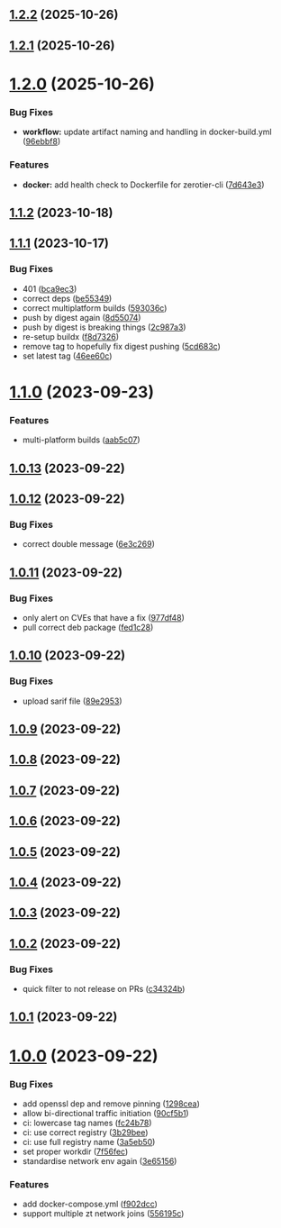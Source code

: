 ## [1.2.2](https://github.com/dangeroustech/ZeroTierBridge/compare/v1.2.1...v1.2.2) (2025-10-26)



## [1.2.1](https://github.com/dangeroustech/ZeroTierBridge/compare/v1.2.0...v1.2.1) (2025-10-26)



# [1.2.0](https://github.com/dangeroustech/ZeroTierBridge/compare/v1.1.2...v1.2.0) (2025-10-26)


### Bug Fixes

* **workflow:** update artifact naming and handling in docker-build.yml ([96ebbf8](https://github.com/dangeroustech/ZeroTierBridge/commit/96ebbf805d2cb3bb4089a5a0dc70114e3c16cc1b))


### Features

* **docker:** add health check to Dockerfile for zerotier-cli ([7d643e3](https://github.com/dangeroustech/ZeroTierBridge/commit/7d643e3ff6c0683d335baae5138ceef475cd37c3))



## [1.1.2](https://github.com/dangeroustech/ZeroTierBridge/compare/v1.1.1...v1.1.2) (2023-10-18)



## [1.1.1](https://github.com/dangeroustech/ZeroTierBridge/compare/v1.1.0...v1.1.1) (2023-10-17)


### Bug Fixes

* 401 ([bca9ec3](https://github.com/dangeroustech/ZeroTierBridge/commit/bca9ec3df76f9c6ea114e099dd9317c58489d0b2))
* correct deps ([be55349](https://github.com/dangeroustech/ZeroTierBridge/commit/be55349cefbf291a9ce4233e65a785dad4ec3830))
* correct multiplatform builds ([593036c](https://github.com/dangeroustech/ZeroTierBridge/commit/593036c8ad8099a3a4e7b1ac9b1dcfbdb8e04a98))
* push by digest again ([8d55074](https://github.com/dangeroustech/ZeroTierBridge/commit/8d550748cde552ef5552e02770842d4e91f99253))
* push by digest is breaking things ([2c987a3](https://github.com/dangeroustech/ZeroTierBridge/commit/2c987a3bbe0492aaf22b26e446cb7d96a6c9115d))
* re-setup buildx ([f8d7326](https://github.com/dangeroustech/ZeroTierBridge/commit/f8d73263fdfd328ad38a77ff381e93bd8bda5750))
* remove tag to hopefully fix digest pushing ([5cd683c](https://github.com/dangeroustech/ZeroTierBridge/commit/5cd683cb7a83e37eb5b4717309d672f35b256c25))
* set latest tag ([46ee60c](https://github.com/dangeroustech/ZeroTierBridge/commit/46ee60cbc9091e93f977701a771ba9ce0216e5d1))



# [1.1.0](https://github.com/dangeroustech/ZeroTierBridge/compare/v1.0.13...v1.1.0) (2023-09-23)


### Features

* multi-platform builds ([aab5c07](https://github.com/dangeroustech/ZeroTierBridge/commit/aab5c079dcd559b7c3123aa72d02f7691827083e))



## [1.0.13](https://github.com/dangeroustech/ZeroTierBridge/compare/v1.0.12...v1.0.13) (2023-09-22)



## [1.0.12](https://github.com/dangeroustech/ZeroTierBridge/compare/v1.0.11...v1.0.12) (2023-09-22)


### Bug Fixes

* correct double message ([6e3c269](https://github.com/dangeroustech/ZeroTierBridge/commit/6e3c2690fc612e42c1d2818cc8d4bdfb9d5e39ba))



## [1.0.11](https://github.com/dangeroustech/ZeroTierBridge/compare/v1.0.10...v1.0.11) (2023-09-22)


### Bug Fixes

* only alert on CVEs that have a fix ([977df48](https://github.com/dangeroustech/ZeroTierBridge/commit/977df48644e0a7112dc25f9f04afa6d84ce87db9))
* pull correct deb package ([fed1c28](https://github.com/dangeroustech/ZeroTierBridge/commit/fed1c2860230d39aeb80178c79697c1c41fed23d))



## [1.0.10](https://github.com/dangeroustech/ZeroTierBridge/compare/v1.0.9...v1.0.10) (2023-09-22)


### Bug Fixes

* upload sarif file ([89e2953](https://github.com/dangeroustech/ZeroTierBridge/commit/89e29531f070539935a93b6f55d791170ea42e72))



## [1.0.9](https://github.com/dangeroustech/ZeroTierBridge/compare/v1.0.8...v1.0.9) (2023-09-22)



## [1.0.8](https://github.com/dangeroustech/ZeroTierBridge/compare/v1.0.7...v1.0.8) (2023-09-22)



## [1.0.7](https://github.com/dangeroustech/ZeroTierBridge/compare/v1.0.6...v1.0.7) (2023-09-22)



## [1.0.6](https://github.com/dangeroustech/ZeroTierBridge/compare/v0.0.1...v1.0.6) (2023-09-22)



## [1.0.5](https://github.com/dangeroustech/ZeroTierBridge/compare/v1.0.4...v1.0.5) (2023-09-22)



## [1.0.4](https://github.com/dangeroustech/ZeroTierBridge/compare/v1.0.3...v1.0.4) (2023-09-22)



## [1.0.3](https://github.com/dangeroustech/ZeroTierBridge/compare/v1.0.2...v1.0.3) (2023-09-22)



## [1.0.2](https://github.com/dangeroustech/ZeroTierBridge/compare/v1.0.1...v1.0.2) (2023-09-22)


### Bug Fixes

* quick filter to not release on PRs ([c34324b](https://github.com/dangeroustech/ZeroTierBridge/commit/c34324b998690edeadd3d680987587c0fe93c525))



## [1.0.1](https://github.com/dangeroustech/ZeroTierBridge/compare/v1.0.0...v1.0.1) (2023-09-22)



# [1.0.0](https://github.com/dangeroustech/ZeroTierBridge/compare/f902dcc0c4615801fb65e6c90342efe96789319f...v1.0.0) (2023-09-22)


### Bug Fixes

* add openssl dep and remove pinning ([1298cea](https://github.com/dangeroustech/ZeroTierBridge/commit/1298cea4fa1bad3141754e5218f449ec15e8469a))
* allow bi-directional traffic initiation ([90cf5b1](https://github.com/dangeroustech/ZeroTierBridge/commit/90cf5b1684b6221797b39af306c3fee9ce5bdb9e))
* ci: lowercase tag names ([fc24b78](https://github.com/dangeroustech/ZeroTierBridge/commit/fc24b78d4a1046ebc2b01560ed4b67e33418c30e))
* ci: use correct registry ([3b29bee](https://github.com/dangeroustech/ZeroTierBridge/commit/3b29bee4c642cf04c3af89a7c16f004531f83622))
* ci: use full registry name ([3a5eb50](https://github.com/dangeroustech/ZeroTierBridge/commit/3a5eb50b13cf7cab7939c4b49c14093189aae330))
* set proper workdir ([7f56fec](https://github.com/dangeroustech/ZeroTierBridge/commit/7f56fec6897635e37b3e5aa13e7c3bbfddbce5da))
* standardise network env again ([3e65156](https://github.com/dangeroustech/ZeroTierBridge/commit/3e65156a3c955fa6c6715a7d9e15a799c6f3f735))


### Features

* add docker-compose.yml ([f902dcc](https://github.com/dangeroustech/ZeroTierBridge/commit/f902dcc0c4615801fb65e6c90342efe96789319f))
* support multiple zt network joins ([556195c](https://github.com/dangeroustech/ZeroTierBridge/commit/556195cd64f33fbbc9244022c8a99af5284ffbb9))



